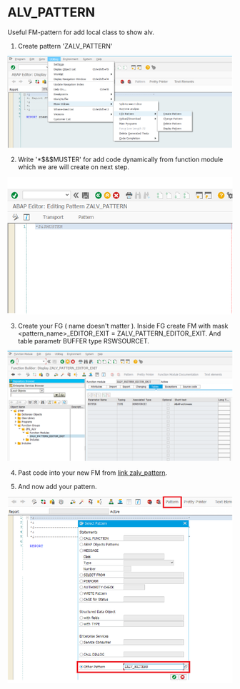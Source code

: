 # ALV_PATTERN
 Useful FM-pattern for add local class to show alv.
 
 1. Create pattern 'ZALV_PATTERN'
 
 ![alt text](https://github.com/Sgudkov/ALV_PATTERN/blob/master/Utilties.png)
 
 2. Write '*$&$MUSTER' for add code dynamically from function module which we are will create on next step. 
 
 ![alt text](https://github.com/Sgudkov/ALV_PATTERN/blob/master/Alv_pattern.png)
 
 3. Create your FG ( name doesn't matter ). Inside FG create FM with mask <pattern_name>_EDITOR_EXIT = ZALV_PATTERN_EDITOR_EXIT.
 And table parametr BUFFER type RSWSOURCET.
 
 ![alt text](https://github.com/Sgudkov/ALV_PATTERN/blob/master/FM_pattern.png)
 
 4. Past code into your new FM from [link zalv_pattern](https://github.com/Sgudkov/ALV_PATTERN/blob/master/zalv_pattern).
 
 5. And now add your pattern. 
 
 ![alt text](https://github.com/Sgudkov/ALV_PATTERN/blob/master/add_pattern.png)
